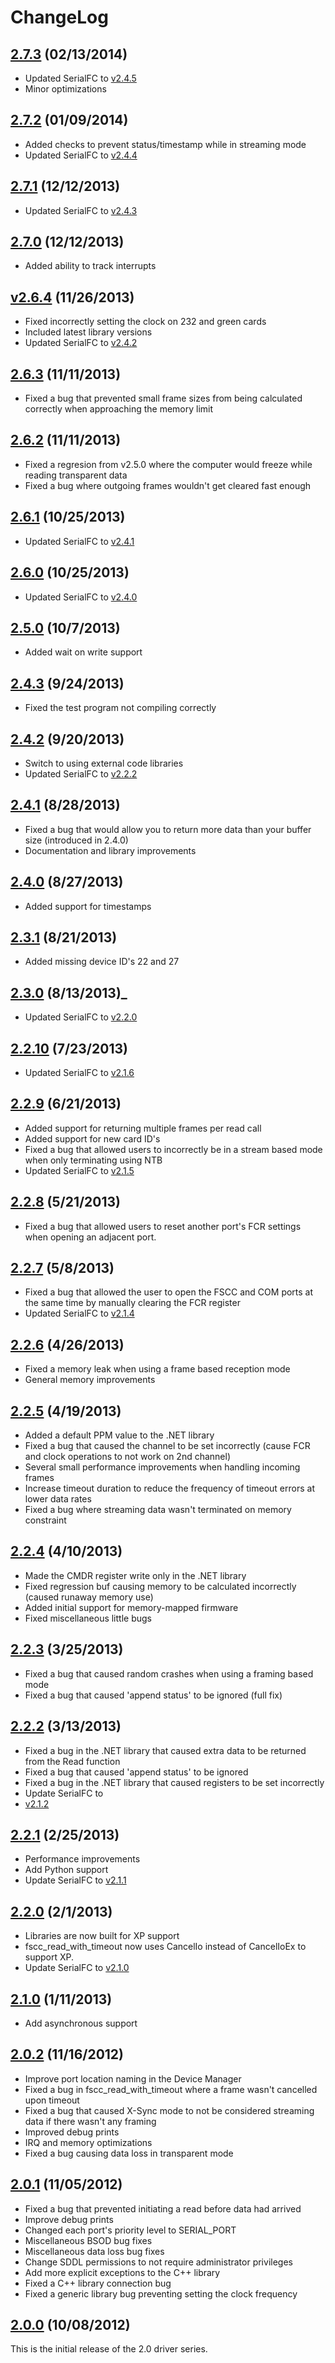 # ChangeLog

## [2.7.3](https://github.com/commtech/fscc-windows/releases/tag/v2.7.3) (02/13/2014)
- Updated SerialFC to
[v2.4.5](https://github.com/commtech/serialfc-windows/releases/tag/v2.4.5)
- Minor optimizations

## [2.7.2](https://github.com/commtech/fscc-windows/releases/tag/v2.7.2) (01/09/2014)
- Added checks to prevent status/timestamp while in streaming mode
- Updated SerialFC to 
[v2.4.4](https://github.com/commtech/serialfc-windows/releases/tag/v2.4.4)

## [2.7.1](https://github.com/commtech/fscc-windows/releases/tag/v2.7.1) (12/12/2013)
- Updated SerialFC to
[v2.4.3](https://github.com/commtech/serialfc-windows/releases/tag/v2.4.3)

## [2.7.0](https://github.com/commtech/fscc-windows/releases/tag/v2.7.0) (12/12/2013)
- Added ability to track interrupts

## [v2.6.4](https://github.com/commtech/fscc-windows/releases/tag/v2.6.4) (11/26/2013)
- Fixed incorrectly setting the clock on 232 and green cards
- Included latest library versions
- Updated SerialFC to 
[v2.4.2](https://github.com/commtech/serialfc-windows/releases/tag/v2.4.2)

## [2.6.3](https://github.com/commtech/fscc-windows/releases/tag/v2.6.3) (11/11/2013)
- Fixed a bug that prevented small frame sizes from being calculated correctly when approaching the memory limit
      
## [2.6.2](https://github.com/commtech/fscc-windows/releases/tag/v2.6.2) (11/11/2013)
- Fixed a regresion from v2.5.0 where the computer would freeze while reading transparent data
- Fixed a bug where outgoing frames wouldn't get cleared fast enough

## [2.6.1](https://github.com/commtech/fscc-windows/releases/tag/v2.6.1) (10/25/2013)
- Updated SerialFC to 
[v2.4.1](https://github.com/commtech/serialfc-windows/releases/tag/v2.4.1)
      
## [2.6.0](https://github.com/commtech/fscc-windows/releases/tag/v2.6.0) (10/25/2013)
- Updated SerialFC to 
[v2.4.0](https://github.com/commtech/serialfc-windows/releases/tag/v2.4.0)

## [2.5.0](https://github.com/commtech/fscc-windows/releases/tag/v2.5.0) (10/7/2013)
- Added wait on write support

## [2.4.3](https://github.com/commtech/fscc-windows/releases/tag/v2.4.3) (9/24/2013)
- Fixed the test program not compiling correctly

## [2.4.2](https://github.com/commtech/fscc-windows/releases/tag/v2.4.2) (9/20/2013)
- Switch to using external code libraries
- Updated SerialFC to 
[v2.2.2](https://github.com/commtech/serialfc-windows/releases/tag/v2.2.2)

## [2.4.1](https://github.com/commtech/fscc-windows/releases/tag/v2.4.1) (8/28/2013)
- Fixed a bug that would allow you to return more data than your buffer size (introduced in 2.4.0)
- Documentation and library improvements

## [2.4.0](https://github.com/commtech/fscc-windows/releases/tag/v2.4.0) (8/27/2013)
- Added support for timestamps

## [2.3.1](https://github.com/commtech/fscc-windows/releases/tag/v2.3.1) (8/21/2013)
- Added missing device ID's 22 and 27

## [2.3.0](https://github.com/commtech/fscc-windows/releases/tag/v2.3.0) (8/13/2013)_
- Updated SerialFC to 
[v2.2.0](https://github.com/commtech/serialfc-windows/releases/tag/v2.2.0)

## [2.2.10](https://github.com/commtech/fscc-windows/releases/tag/v2.2.10) (7/23/2013)
- Updated SerialFC to 
[v2.1.6](https://github.com/commtech/serialfc-windows/releases/tag/v2.1.6)

## [2.2.9](https://github.com/commtech/fscc-windows/releases/tag/v2.2.9) (6/21/2013)
- Added support for returning multiple frames per read call
- Added support for new card ID's
- Fixed a bug that allowed users to incorrectly be in a stream based mode when only terminating using NTB
- Updated SerialFC to 
[v2.1.5](https://github.com/commtech/serialfc-windows/releases/tag/v2.1.5)

## [2.2.8](https://github.com/commtech/fscc-windows/releases/tag/v2.2.8) (5/21/2013)
- Fixed a bug that allowed users to reset another port's FCR settings when opening an adjacent port.

## [2.2.7](https://github.com/commtech/fscc-windows/releases/tag/v2.2.7) (5/8/2013)
- Fixed a bug that allowed the user to open the FSCC and COM ports at the same time by manually clearing the FCR register
- Updated SerialFC to 
[v2.1.4](https://github.com/commtech/serialfc-windows/releases/tag/v2.1.4)

## [2.2.6](https://github.com/commtech/fscc-windows/releases/tag/v2.2.6) (4/26/2013)
- Fixed a memory leak when using a frame based reception mode
- General memory improvements

## [2.2.5](https://github.com/commtech/fscc-windows/releases/tag/v2.2.5) (4/19/2013)
- Added a default PPM value to the .NET library
- Fixed a bug that caused the channel to be set incorrectly (cause FCR and clock operations to not work on 2nd channel)
- Several small performance improvements when handling incoming frames
- Increase timeout duration to reduce the frequency of timeout errors at lower data rates
- Fixed a bug where streaming data wasn't terminated on memory constraint

## [2.2.4](https://github.com/commtech/fscc-windows/releases/tag/v2.2.4) (4/10/2013)
- Made the CMDR register write only in the .NET library
- Fixed regression buf causing memory to be calculated incorrectly (caused runaway memory use)
- Added initial support for memory-mapped firmware
- Fixed miscellaneous little bugs

## [2.2.3](https://github.com/commtech/fscc-windows/releases/tag/v2.2.3) (3/25/2013)
- Fixed a bug that caused random crashes when using a framing based mode
- Fixed a bug that caused 'append status' to be ignored (full fix)

## [2.2.2](https://github.com/commtech/fscc-windows/releases/tag/v2.2.2) (3/13/2013)
- Fixed a bug in the .NET library that caused extra data to be returned from the Read function
- Fixed a bug that caused 'append status' to be ignored
- Fixed a bug in the .NET library that caused registers to be set incorrectly
- Update SerialFC to 
- [v2.1.2](https://github.com/commtech/serialfc-windows/releases/tag/v2.1.2)

## [2.2.1](https://github.com/commtech/fscc-windows/releases/tag/v2.2.1) (2/25/2013)
- Performance improvements
- Add Python support
- Update SerialFC to 
[v2.1.1](https://github.com/commtech/serialfc-windows/releases/tag/v2.1.1)

## [2.2.0](https://github.com/commtech/fscc-windows/releases/tag/v2.2.0) (2/1/2013)
- Libraries are now built for XP support
- fscc_read_with_timeout now uses CancelIo instead of CancelIoEx to support XP.
- Update SerialFC to 
[v2.1.0](https://github.com/commtech/serialfc-windows/releases/tag/v2.1.0)

## [2.1.0](https://github.com/commtech/fscc-windows/releases/tag/v2.1.0) (1/11/2013)
- Add asynchronous support

## [2.0.2](https://github.com/commtech/fscc-windows/releases/tag/v2.0.2) (11/16/2012)
- Improve port location naming in the Device Manager
- Fixed a bug in fscc_read_with_timeout where a frame wasn't cancelled upon timeout
- Fixed a bug that caused X-Sync mode to not be considered streaming data if there wasn't any framing
- Improved debug prints
- IRQ and memory optimizations
- Fixed a bug causing data loss in transparent mode

## [2.0.1](https://github.com/commtech/fscc-windows/releases/tag/v2.0.1) (11/05/2012)
- Fixed a bug that prevented initiating a read before data had arrived
- Improve debug prints
- Changed each port's priority level to SERIAL_PORT
- Miscellaneous BSOD bug fixes
- Miscellaneous data loss bug fixes
- Change SDDL permissions to not require administrator privileges
- Add more explicit exceptions to the C++ library
- Fixed a C++ library connection bug 
- Fixed a generic library bug preventing setting the clock frequency
        
## [2.0.0](https://github.com/commtech/fscc-windows/releases/tag/v2.0.0) (10/08/2012)
This is the initial release of the 2.0 driver series.
